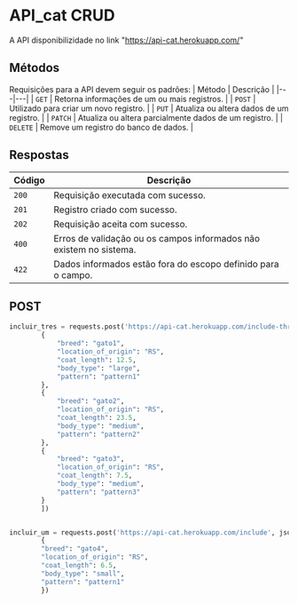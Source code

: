 # API_cat CRUD

A API disponibilizidade no link "https://api-cat.herokuapp.com/"

## Métodos
Requisições para a API devem seguir os padrões:
| Método | Descrição |
|---|---|
| `GET` | Retorna informações de um ou mais registros. |
| `POST` | Utilizado para criar um novo registro. |
| `PUT` | Atualiza ou altera dados de um registro. |
| `PATCH` | Atualiza ou altera parcialmente dados de um registro. |
| `DELETE` | Remove um registro do banco de dados. |


## Respostas
| Código | Descrição |
|---|---|
| `200` | Requisição executada com sucesso.|
| `201` | Registro criado com sucesso.|
| `202` | Requisição aceita com sucesso.|
| `400` | Erros de validação ou os campos informados não existem no sistema.|
| `422` | Dados informados estão fora do escopo definido para o campo.|

## POST

```python
incluir_tres = requests.post('https://api-cat.herokuapp.com/include-three', json=[
        {
            "breed": "gato1",
            "location_of_origin": "RS",
            "coat_length": 12.5,
            "body_type": "large",
            "pattern": "pattern1"
        },
        {
            "breed": "gato2",
            "location_of_origin": "RS",
            "coat_length": 23.5,
            "body_type": "medium",
            "pattern": "pattern2"
        },
        {
            "breed": "gato3",
            "location_of_origin": "RS",
            "coat_length": 7.5,
            "body_type": "medium",
            "pattern": "pattern3"
        }
        ])


incluir_um = requests.post('https://api-cat.herokuapp.com/include', json=
        {
        "breed": "gato4",
        "location_of_origin": "RS",
        "coat_length": 6.5,
        "body_type": "small",
        "pattern": "pattern1"
        })
```
